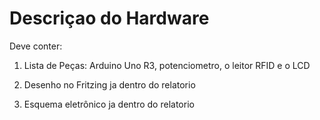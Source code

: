 # Descriçao do Hardware

Deve conter:

1) Lista de Peças: Arduino Uno R3, potenciometro, o leitor RFID e o LCD

2) Desenho no Fritzing ja dentro do relatorio 

3) Esquema eletrônico ja dentro do relatorio


